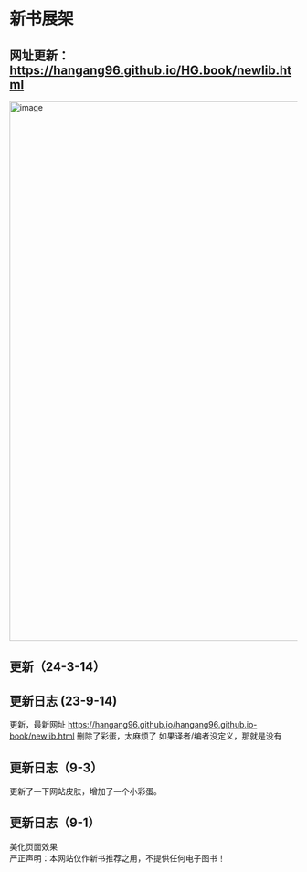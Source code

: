 # 新书展架

## 网址更新：https://hangang96.github.io/HG.book/newlib.html

<img width="944" alt="image" src="https://github.com/hangang96/hangang96.github.io-book/assets/77401162/90f144d2-8e1b-4fb2-91c3-990e7538f05f"><br>
## 更新（24-3-14）

## 更新日志 (23-9-14)
更新，最新网址 https://hangang96.github.io/hangang96.github.io-book/newlib.html
删除了彩蛋，太麻烦了
如果译者/编者没定义，那就是没有

## 更新日志（9-3）
更新了一下网站皮肤，增加了一个小彩蛋。

## 更新日志（9-1）
美化页面效果
<br> 严正声明：本网站仅作新书推荐之用，不提供任何电子图书！<br>
























